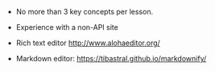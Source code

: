 - No more than 3 key concepts per lesson.

- Experience with a non-API site
- Rich text editor http://www.alohaeditor.org/
- Markdown editor: https://tibastral.github.io/markdownify/
